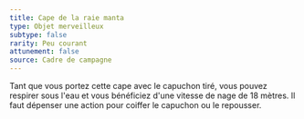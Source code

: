 ```yaml
---
title: Cape de la raie manta
type: Objet merveilleux
subtype: false
rarity: Peu courant
attunement: false
source: Cadre de campagne
---
```

Tant que vous portez cette cape avec le capuchon tiré, vous pouvez respirer sous l'eau et vous bénéficiez d'une vitesse de nage de 18 mètres. Il faut dépenser une action pour coiffer le capuchon ou le repousser.
